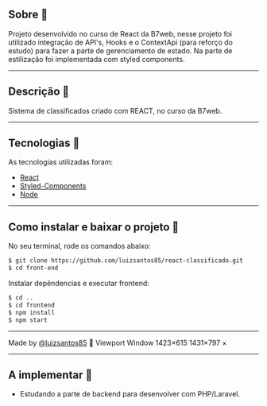 <!-- <h1 align='center'>
  <img src='https://ik.imagekit.io/xc7bzbnt53/logo_HJ0ECC3Eq.svg'>
</h1> -->

## Sobre 📕

Projeto desenvolvido no curso de React da B7web, nesse projeto foi utilizado integração de API's, Hooks e o ContextApi (para reforço do estudo) para fazer a parte de gerenciamento de estado. Na parte de estilização foi implementada com styled components.

---

## Descrição :book:

Sistema de classificados criado com REACT, no curso da B7web.

---

## Tecnologias 🚀

As tecnologias utilizadas foram:

- [React](https://reactjs.org/)
- [Styled-Components](https://styled-components.com/)
- [Node](https://nodejs.org/en/)

---

## Como instalar e baixar o projeto 👷

No seu terminal, rode os comandos abaixo:

```bash
$ git clone https://github.com/luizsantos85/react-classificado.git
$ cd front-end
```

<!-- Instalar depêndencias e executar backend:
```bash
$ cd backend
$ npm install
$ npm start
``` -->

Instalar depêndencias e executar frontend:

```bash
$ cd ..
$ cd frontend
$ npm install
$ npm start
```

---

Made by [@luizsantos85](https://github.com/luizsantos85) :rocket:
Viewport
Window
1423×615
1431×797
×

---

## A implementar 👷

- Estudando a parte de backend para desenvolver com PHP/Laravel.
